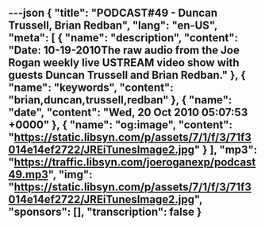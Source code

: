 ---json
{
  "title": "PODCAST#49 - Duncan Trussell, Brian Redban",
  "lang": "en-US",
  "meta": [
    {
      "name": "description",
      "content": "Date: 10-19-2010The raw audio from the Joe Rogan weekly live USTREAM video show with guests Duncan Trussell and Brian Redban."
    },
    {
      "name": "keywords",
      "content": "brian,duncan,trussell,redban"
    },
    {
      "name": "date",
      "content": "Wed, 20 Oct 2010 05:07:53 +0000"
    },
    {
      "name": "og:image",
      "content": "https://static.libsyn.com/p/assets/7/1/f/3/71f3014e14ef2722/JREiTunesImage2.jpg"
    }
  ],
  "mp3": "https://traffic.libsyn.com/joeroganexp/podcast49.mp3",
  "img": "https://static.libsyn.com/p/assets/7/1/f/3/71f3014e14ef2722/JREiTunesImage2.jpg",
  "sponsors": [],
  "transcription": false
}
---
<episode-header />

<timemark seconds="0" />

<transcribe-call-to-action />

<episode-footer />